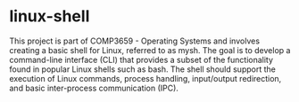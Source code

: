 # linux-shell
This project is part of COMP3659 - Operating Systems and involves creating a basic shell for Linux, referred to as mysh. The goal is to develop a command-line interface (CLI) that provides a subset of the functionality found in popular Linux shells such as bash. The shell should support the execution of Linux commands, process handling, input/output redirection, and basic inter-process communication (IPC).
